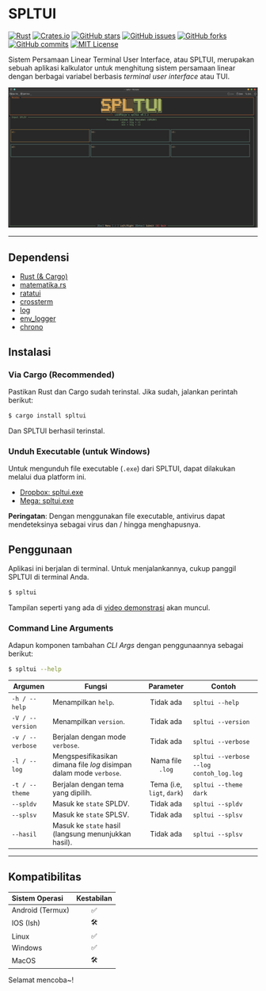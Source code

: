 # SPLTUI

[![Rust](https://img.shields.io/badge/language-Rust-orange)](https://www.rust-lang.org/)
[![Crates.io](https://img.shields.io/crates/v/spltui)](https://crates.io/crates/your_crate_name)
[![GitHub stars](https://img.shields.io/github/stars/lordpaijo/spltui)](https://github.com/lordpaijo/spltui/stargazers)
[![GitHub issues](https://img.shields.io/github/issues/lordpaijo/spltui)](https://github.com/lordpaijo/spltui/issues)
[![GitHub forks](https://img.shields.io/github/forks/lordpaijo/spltui)](https://github.com/lordpaijo/spltui/network/members)
[![GitHub commits](https://img.shields.io/github/commit-activity/m/lordpaijo/spltui)](https://github.com/lordpaijo/spltui/commits/main)
[![MIT License](https://img.shields.io/github/license/lordpaijo/spltui)](https://github.com/lordpaijo/spltui/blob/main/LICENSE)

Sistem Persamaan Linear Terminal User Interface, atau SPLTUI, merupakan sebuah aplikasi kalkulator untuk menghitung sistem persamaan linear dengan berbagai variabel berbasis *terminal user interface* atau TUI.

[![demonstrasi](https://github.com/lordpaijo/spltui/blob/master/ss-0.png)](https://youtu.be/C3TQK1qg3wk)

---

## Dependensi

- [Rust (& Cargo)](https://www.rust-lang.org/)
- [matematika.rs](https://github.com/lordpaijo/matematika.rs)
- [ratatui](https://ratatui.rs/)
- [crossterm](https://github.com/crossterm-rs/crossterm)
- [log](https://crates.io/crates/log)
- [env_logger](https://crates.io/crates/env_logger)
- [chrono](https://github.com/chronotope/chrono)

## Instalasi

### Via Cargo (Recommended)
Pastikan Rust dan Cargo sudah terinstal. Jika sudah, jalankan perintah berikut:

```sh
$ cargo install spltui
```

Dan SPLTUI berhasil terinstal.

### Unduh Executable (untuk Windows)
Untuk mengunduh file executable (`.exe`) dari SPLTUI, dapat dilakukan melalui dua platform ini.
- [Dropbox: spltui.exe](https://www.dropbox.com/scl/fi/18bul9bxh8eu6u4nrz1rb/spltui.exe?rlkey=6magnxbz11tno33cy90vyg4qq&st=6n2mka20&dl=0)
- [Mega: spltui.exe](https://mega.nz/file/93U2maQS#STYE598ZXtwMA1iqjhbEvyAuLe0UrtAQKLsx7YgBA8A)

**Peringatan**: Dengan menggunakan file executable, antivirus dapat mendeteksinya sebagai virus dan / hingga menghapusnya.

## Penggunaan

Aplikasi ini berjalan di terminal. Untuk menjalankannya, cukup panggil SPLTUI di terminal Anda.

```sh
$ spltui
```

Tampilan seperti yang ada di [video demonstrasi](https://youtu.be/C3TQK1qg3wk) akan muncul.

### Command Line Arguments
Adapun komponen tambahan *CLI Args* dengan penggunaannya sebagai berikut:
```sh
$ spltui --help
```

| Argumen | Fungsi | Parameter | Contoh |
|---------|--------|:---------:|--------|
| `-h / --help` | Menampilkan `help`. | Tidak ada | `spltui --help` |
| `-V / --version` | Menampilkan `version`. | Tidak ada | `spltui --version` |
| `-v / --verbose` | Berjalan dengan mode `verbose`. | Tidak ada | `spltui --verbose` |
| `-l / --log` | Mengspesifikasikan dimana file *log* disimpan dalam mode `verbose`. | Nama file `.log` | `spltui --verbose --log contoh_log.log` |
| `-t / --theme` | Berjalan dengan tema yang dipilih. | Tema (i.e, `ligt`, `dark`) | `spltui --theme dark` |
| `--spldv` | Masuk ke `state` SPLDV. | Tidak ada | `spltui --spldv` |
| `--splsv` | Masuk ke `state` SPLSV. | Tidak ada | `spltui --splsv` |
| `--hasil` | Masuk ke `state` hasil (langsung menunjukkan hasil). | Tidak ada | `spltui --splsv` |

---

## Kompatibilitas

| Sistem Operasi | Kestabilan |
| :------------- | :--------: |
| Android (Termux) |       ✅       |
|     IOS (Ish)    |       🛠️       |
|       Linux      |       ✅       |
|       Windows    |       ✅       |
|       MacOS      |       🛠️       |

Selamat mencoba~!
